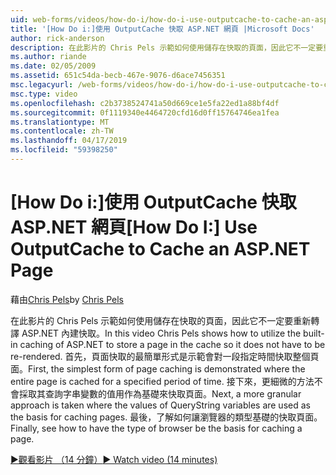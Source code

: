 ```yaml
---
uid: web-forms/videos/how-do-i/how-do-i-use-outputcache-to-cache-an-aspnet-page
title: '[How Do i:]使用 OutputCache 快取 ASP.NET 網頁 |Microsoft Docs'
author: rick-anderson
description: 在此影片的 Chris Pels 示範如何使用儲存在快取的頁面，因此它不一定要重新轉譯 ASP.NET 內建快取。 首先，...
ms.author: riande
ms.date: 02/05/2009
ms.assetid: 651c54da-becb-467e-9076-d6ace7456351
msc.legacyurl: /web-forms/videos/how-do-i/how-do-i-use-outputcache-to-cache-an-aspnet-page
msc.type: video
ms.openlocfilehash: c2b3738524741a50d669ce1e5fa22ed1a88bf4df
ms.sourcegitcommit: 0f1119340e4464720cfd16d0ff15764746ea1fea
ms.translationtype: MT
ms.contentlocale: zh-TW
ms.lasthandoff: 04/17/2019
ms.locfileid: "59398250"
---
```

# <a name="how-do-i-use-outputcache-to-cache-an-aspnet-page"></a><span data-ttu-id="8e1d6-104">[How Do i:]使用 OutputCache 快取 ASP.NET 網頁</span><span class="sxs-lookup"><span data-stu-id="8e1d6-104">[How Do I:] Use OutputCache to Cache an ASP.NET Page</span></span>

<span data-ttu-id="8e1d6-105">藉由[Chris Pels](https://twitter.com/chrispels)</span><span class="sxs-lookup"><span data-stu-id="8e1d6-105">by [Chris Pels](https://twitter.com/chrispels)</span></span>

<span data-ttu-id="8e1d6-106">在此影片的 Chris Pels 示範如何使用儲存在快取的頁面，因此它不一定要重新轉譯 ASP.NET 內建快取。</span><span class="sxs-lookup"><span data-stu-id="8e1d6-106">In this video Chris Pels shows how to utilize the built-in caching of ASP.NET to store a page in the cache so it does not have to be re-rendered.</span></span> <span data-ttu-id="8e1d6-107">首先，頁面快取的最簡單形式是示範會對一段指定時間快取整個頁面。</span><span class="sxs-lookup"><span data-stu-id="8e1d6-107">First, the simplest form of page caching is demonstrated where the entire page is cached for a specified period of time.</span></span> <span data-ttu-id="8e1d6-108">接下來，更細微的方法不會採取其查詢字串變數的值用作為基礎來快取頁面。</span><span class="sxs-lookup"><span data-stu-id="8e1d6-108">Next, a more granular approach is taken where the values of QueryString variables are used as the basis for caching pages.</span></span> <span data-ttu-id="8e1d6-109">最後，了解如何讓瀏覽器的類型基礎的快取頁面。</span><span class="sxs-lookup"><span data-stu-id="8e1d6-109">Finally, see how to have the type of browser be the basis for caching a page.</span></span>

[<span data-ttu-id="8e1d6-110">&#9654;觀看影片 （14 分鐘）</span><span class="sxs-lookup"><span data-stu-id="8e1d6-110">&#9654; Watch video (14 minutes)</span></span>](https://channel9.msdn.com/Blogs/ASP-NET-Site-Videos/how-do-i-use-outputcache-to-cache-an-aspnet-page)
